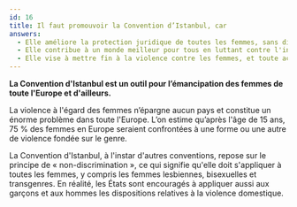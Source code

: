```yaml
---
id: 16
title: Il faut promouvoir la Convention d’Istanbul, car
answers:
  - Elle améliore la protection juridique de toutes les femmes, sans discrimination aucune
  - Elle contribue à un monde meilleur pour tous en luttant contre l'inégalité entre les femmes et les homme
  - Elle vise à mettre fin à la violence contre les femmes, et toute action en ce sens doit être encouragée
---
```

**La Convention d'Istanbul est un outil pour l’émancipation des femmes de toute l'Europe et d'ailleurs.**

La violence à l'égard des femmes n’épargne aucun pays et constitue un énorme
problème dans toute l'Europe.  L’on estime qu’après l'âge de 15 ans, 75 % des
femmes en Europe seraient confrontées à une forme ou une autre de violence
fondée sur le genre.

La Convention d'Istanbul, à l'instar d'autres conventions, repose sur le
principe de « non-discrimination », ce qui signifie qu'elle doit s'appliquer
à toutes les femmes, y compris les femmes lesbiennes, bisexuelles et transgenres.
En réalité, les États sont encouragés à appliquer aussi aux garçons et aux
hommes les dispositions relatives à la violence domestique.
